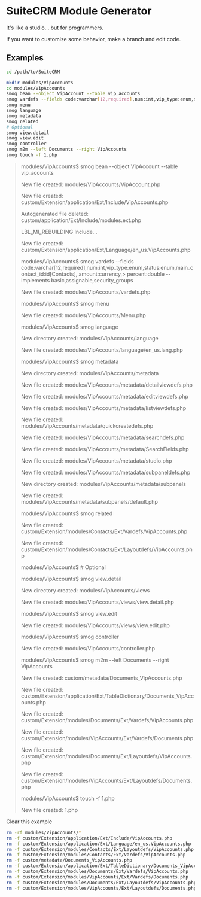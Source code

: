 # SuiteCRM Module Generator

It's like a studio... but for programmers.

If you want to customize some behavior, make a branch and edit code.


## Examples

```sh
cd /path/to/SuiteCRM

mkdir modules/VipAccounts
cd modules/VipAccounts
smog bean --object VipAccount --table vip_accounts
smog vardefs --fields code:varchar[12,required],num:int,vip_type:enum,status:enum,main_contact_id:id[Contacts],amount:currency,percent:double --implements basic,assignable,security_groups
smog menu
smog language
smog metadata
smog related
# Optional
smog view.detail
smog view.edit
smog controller
smog m2m --left Documents --right VipAccounts
smog touch -f 1.php

```

> modules/VipAccounts$ smog bean --object VipAccount --table vip_accounts
>
> New file created: modules/VipAccounts/VipAccount.php
>
> New file created: custom/Extension/application/Ext/Include/VipAccounts.php
>
> Autogenerated file deleted: custom/application/Ext/Include/modules.ext.php
>
> LBL_MI_REBUILDING Include...<br>
>
> New file created: custom/Extension/application/Ext/Language/en_us.VipAccounts.php
>
> modules/VipAccounts$ smog vardefs --fields code:varchar[12,required],num:int,vip_type:enum,status:enum,main_contact_id:id[Contacts],
>amount:currency,> percent:double --implements basic,assignable,security_groups
>
> New file created: modules/VipAccounts/vardefs.php
>
> modules/VipAccounts$ smog menu
>
> New file created: modules/VipAccounts/Menu.php
>
> modules/VipAccounts$ smog language
>
> New directory created: modules/VipAccounts/language
>
> New file created: modules/VipAccounts/language/en_us.lang.php
>
> modules/VipAccounts$ smog metadata
>
> New directory created: modules/VipAccounts/metadata
>
> New file created: modules/VipAccounts/metadata/detailviewdefs.php
>
> New file created: modules/VipAccounts/metadata/editviewdefs.php
>
> New file created: modules/VipAccounts/metadata/listviewdefs.php
>
> New file created: modules/VipAccounts/metadata/quickcreatedefs.php
>
> New file created: modules/VipAccounts/metadata/searchdefs.php
>
> New file created: modules/VipAccounts/metadata/SearchFields.php
>
> New file created: modules/VipAccounts/metadata/studio.php
>
> New file created: modules/VipAccounts/metadata/subpaneldefs.php
>
> New directory created: modules/VipAccounts/metadata/subpanels
>
> New file created: modules/VipAccounts/metadata/subpanels/default.php
>
> modules/VipAccounts$ smog related
>
> New file created: custom/Extension/modules/Contacts/Ext/Vardefs/VipAccounts.php
>
> New file created: custom/Extension/modules/Contacts/Ext/Layoutdefs/VipAccounts.php
>
> modules/VipAccounts$ # Optional
>
> modules/VipAccounts$ smog view.detail
>
> New directory created: modules/VipAccounts/views
>
> New file created: modules/VipAccounts/views/view.detail.php
>
> modules/VipAccounts$ smog view.edit
>
> New file created: modules/VipAccounts/views/view.edit.php
>
> modules/VipAccounts$ smog controller
>
> New file created: modules/VipAccounts/controller.php
>
> modules/VipAccounts$ smog m2m --left Documents --right VipAccounts
>
> New file created: custom/metadata/Documents_VipAccounts.php
>
> New file created: custom/Extension/application/Ext/TableDictionary/Documents_VipAccounts.php
>
> New file created: custom/Extension/modules/Documents/Ext/Vardefs/VipAccounts.php
>
> New file created: custom/Extension/modules/VipAccounts/Ext/Vardefs/Documents.php
>
> New file created: custom/Extension/modules/Documents/Ext/Layoutdefs/VipAccounts.php
>
> New file created: custom/Extension/modules/VipAccounts/Ext/Layoutdefs/Documents.php
>
> modules/VipAccounts$ touch -f 1.php
>
> New file created: 1.php


Clear this example
```sh
rm -rf modules/VipAccounts/*
rm -f custom/Extension/application/Ext/Include/VipAccounts.php
rm -f custom/Extension/application/Ext/Language/en_us.VipAccounts.php
rm -f custom/Extension/modules/Contacts/Ext/Layoutdefs/VipAccounts.php
rm -f custom/Extension/modules/Contacts/Ext/Vardefs/VipAccounts.php
rm -f custom/metadata/Documents_VipAccounts.php
rm -f custom/Extension/application/Ext/TableDictionary/Documents_VipAccounts.php
rm -f custom/Extension/modules/Documents/Ext/Vardefs/VipAccounts.php
rm -f custom/Extension/modules/VipAccounts/Ext/Vardefs/Documents.php
rm -f custom/Extension/modules/Documents/Ext/Layoutdefs/VipAccounts.php
rm -f custom/Extension/modules/VipAccounts/Ext/Layoutdefs/Documents.php

```
